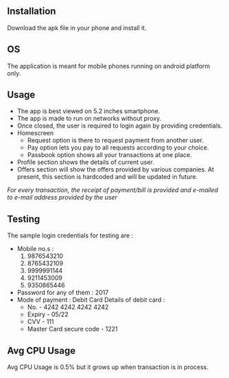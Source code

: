 Installation
---------------------------------------------------------------------------------------------------
Download the apk file in your phone and install it.


OS
---------------------------------------------------------------------------------------------------
The application is meant for mobile phones running on android platform only.


Usage
---------------------------------------------------------------------------------------------------
* The app is best viewed on 5.2 inches smartphone.
* The app is made to run on networks without proxy.
* Once closed, the user is required to login again by providing credentials.
* Homescreen
  - Request option is there to request payment from another user.
  - Pay option lets you pay to all requests according to your choice.
  - Passbook option shows all your transactions at one place.
* Profile section shows the details of current user.
* Offers section will show the offers provided by various companies. At present, this section is hardcoded and will be updated in future.

*For every transaction, the receipt of payment/bill is provided and e-mailed to e-mail address provided by the user*


Testing
---------------------------------------------------------------------------------------------------
The sample login credentials for testing are :
* Mobile no.s :
	1. 9876543210
	2. 8765432109
	3. 9999991144
	4. 9211453009
	5. 9350865446
* Password for any of them : 2017
* Mode of payment : Debit Card
  Details of debit card :
  - No.				-	4242 4242 4242 4242
  - Expiry  			-	05/22
  - CVV 			-	111
  -  Master Card secure code 	-	1221


Avg CPU Usage
---------------------------------------------------------------------------------------------------
Avg CPU Usage is 0.5% but it grows up when transaction is in process.

